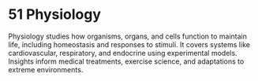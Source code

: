 # 51 **Physiology**  
Physiology studies how organisms, organs, and cells function to maintain life, including homeostasis and responses to stimuli. It covers systems like cardiovascular, respiratory, and endocrine using experimental models. Insights inform medical treatments, exercise science, and adaptations to extreme environments.
